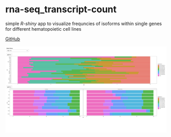 # rna-seq_transcript-count
 simple *R-shiny* app to visualize frequncies of isoforms within single genes for different hematopoietic cell lines
 
 
 [GitHub](https://sankaranlab.shinyapps.io/gene_isoform/)

 ![example](/images/example.png)

 
